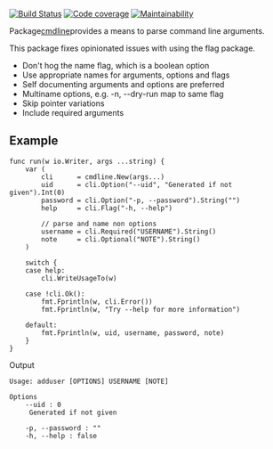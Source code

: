 [![Build Status](https:/travis-ci.org/gregoryv/cmdline.svg?branch=master)](https:/travis-ci.org/gregoryv/cmdline)
[![Code coverage](https:/codecov.io/gh/gregoryv/cmdline/branch/master/graph/badge.svg)](https:/codecov.io/gh/gregoryv/cmdline)
[![Maintainability](https:/api.codeclimate.com/v1/badges/3dbee57c607ffec60702/maintainability)](https:/codeclimate.com/github/gregoryv/cmdline/maintainability)



Package[cmdline](https:/godoc.org/pkg/github.com/gregoryv/cmdline)provides a means to parse command line arguments.

This package fixes opinionated issues with using the flag package.

- Don't hog the name flag, which is a boolean option
- Use appropriate names for arguments, options and flags
- Self documenting arguments and options are preferred
- Multiname options, e.g. -n, --dry-run map to same flag
- Skip pointer variations
- Include required arguments


## Example

    func run(w io.Writer, args ...string) {
        var (
            cli      = cmdline.New(args...)
            uid      = cli.Option("--uid", "Generated if not given").Int(0)
            password = cli.Option("-p, --password").String("")
            help     = cli.Flag("-h, --help")
    
            // parse and name non options
            username = cli.Required("USERNAME").String()
            note     = cli.Optional("NOTE").String()
        )
    
        switch {
        case help:
            cli.WriteUsageTo(w)
    
        case !cli.Ok():
            fmt.Fprintln(w, cli.Error())
            fmt.Fprintln(w, "Try --help for more information")
    
        default:
            fmt.Fprintln(w, uid, username, password, note)
        }
    }
    

Output

    Usage: adduser [OPTIONS] USERNAME [NOTE]
    
    Options
        --uid : 0
    	 Generated if not given
    
        -p, --password : ""
        -h, --help : false
    





